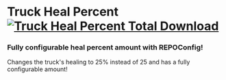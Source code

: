 # Truck Heal Percent [![Truck Heal Percent Total Download](https://gurkankaradag.vercel.app/api/thunderstore/download/truckhealpercent)]()

### Fully configurable heal percent amount with REPOConfig!

Changes the truck's healing to 25% instead of 25 and has a fully configurable amount!
